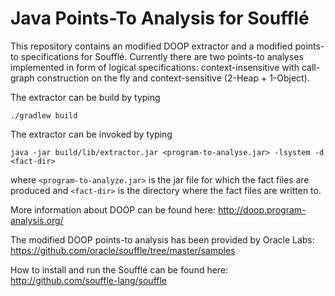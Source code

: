 # Java Points-To Analysis for Soufflé

This repository contains an modified DOOP extractor and a modified points-to specifications for Soufflé.
Currently there are two points-to analyses implemented in form of logical specifications: context-insensitive with call-graph construction on the fly and context-sensitive (2-Heap + 1-Object). 

The extractor can be build by typing 
```
./gradlew build
```

The extractor can be invoked by typing 
```
java -jar build/lib/extractor.jar <program-to-analyse.jar> -lsystem -d <fact-dir>
```
where ```<program-to-analyze.jar>``` is the jar file for which the fact files are produced and ```<fact-dir>``` is the directory where the fact files are written to. 

More information about DOOP can be found here:
http://doop.program-analysis.org/

The modified DOOP points-to analysis has been provided by Oracle Labs:
https://github.com/oracle/souffle/tree/master/samples

How to install and run the Soufflé can be found here:
http://github.com/souffle-lang/souffle




